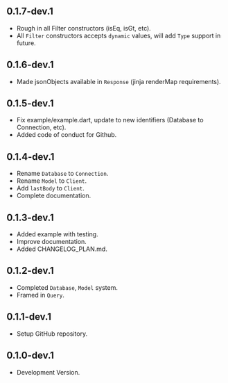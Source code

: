 ## 0.1.7-dev.1

-   Rough in all Filter constructors (isEq, isGt, etc).
-   All `Filter` constructors accepts `dynamic` values, will add `Type` support in future.

## 0.1.6-dev.1

-   Made jsonObjects available in `Response` (jinja renderMap requirements).

## 0.1.5-dev.1

-   Fix example/example.dart, update to new identifiers (Database to Connection, etc).
-   Added code of conduct for Github.

## 0.1.4-dev.1

-   Rename `Database` to `Connection`.
-   Rename `Model` to `Client`.
-   Add `lastBody` to `Client`.
-   Complete documentation.

## 0.1.3-dev.1

-   Added example with testing.
-   Improve documentation.
-   Added CHANGELOG_PLAN.md.

## 0.1.2-dev.1

-   Completed `Database`, `Model` system.
-   Framed in `Query`.

## 0.1.1-dev.1

-   Setup GitHub repository.

## 0.1.0-dev.1

-   Development Version.
